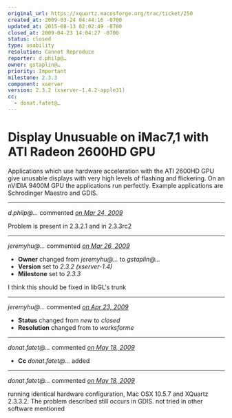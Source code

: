 ```yaml
---
original_url: https://xquartz.macosforge.org/trac/ticket/250
created_at: 2009-03-24 04:44:16 -0700
updated_at: 2015-08-13 02:02:49 -0700
closed_at: 2009-04-23 14:04:27 -0700
status: closed
type: usability
resolution: Cannot Reproduce
reporter: d.philp@…
owner: gstaplin@…
priority: Important
milestone: 2.3.3
component: xserver
version: 2.3.2 (xserver-1.4.2-apple31)
cc:
  - donat.fatet@…
---
```


Display Unusuable on iMac7,1 with ATI Radeon 2600HD GPU
=======================================================


Applications which use hardware acceleration with the ATI 2600HD GPU give unusable displays with very high levels of flashing and flickering. On an nVIDIA 9400M GPU the applications run perfectly. Example applications are Schrodinger Maestro and GDIS.



---

*d.philp@…* commented *[on Mar 24, 2009](https://xquartz.macosforge.org/trac/ticket/250#comment:1 "March 24, 2009 at 5:05 AM PDT")*

Problem is present in 2.3.2.1 and in 2.3.3rc2



---

*jeremyhu@…* commented *[on Mar 26, 2009](https://xquartz.macosforge.org/trac/ticket/250#comment:2 "March 26, 2009 at 1:05 PM PDT")*

-   **Owner** changed from *jeremyhu@…* to *gstaplin@…*
-   **Version** set to *2.3.2 (xserver-1.4)*
-   **Milestone** set to *2.3.3*

I think this should be fixed in libGL's trunk



---

*jeremyhu@…* commented *[on Apr 23, 2009](https://xquartz.macosforge.org/trac/ticket/250#comment:3 "April 23, 2009 at 2:04 PM PDT")*

-   **Status** changed from *new* to *closed*
-   **Resolution** changed from to *worksforme*



---

*donat.fatet@…* commented *[on May 18, 2009](https://xquartz.macosforge.org/trac/ticket/250#comment:4 "May 18, 2009 at 5:05 AM PDT")*

-   **Cc** *donat.fatet@…* added



---

*donat.fatet@…* commented *[on May 18, 2009](https://xquartz.macosforge.org/trac/ticket/250#comment:5 "May 18, 2009 at 5:07 AM PDT")*

running identical hardware configuration, Mac OSX 10.5.7 and XQuartz 2.3.3.2. The problem described still occurs in GDIS. not tried in other software mentioned



